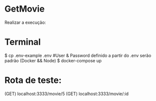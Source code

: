 # GetMovie

Realizar a execução:

# Terminal
$ cp .env-example .env              #User & Password definido a partir do .env serão padrão (Docker && Node)
$ docker-compose up

# Rota de teste:
  (GET) localhost:3333/movie/5
  (GET) localhost:3333/movie/:id
  

